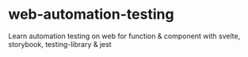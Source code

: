 # web-automation-testing
Learn automation testing on web for function &amp; component with svelte, storybook, testing-library &amp; jest
